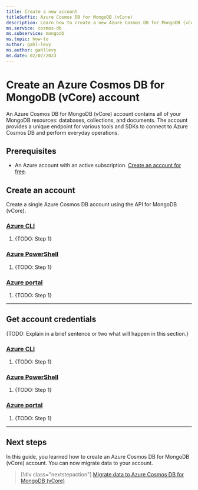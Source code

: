 ```yaml
---
title: Create a new account
titleSuffix: Azure Cosmos DB for MongoDB (vCore)
description: Learn how to create a new Azure Cosmos DB for MongoDB (vCore) account to store databases, collections, and documents.
ms.service: cosmos-db
ms.subservice: mongodb
ms.topic: how-to
author: gahl-levy
ms.author: gahllevy
ms.date: 02/07/2023
---
```


# Create an Azure Cosmos DB for MongoDB (vCore) account

An Azure Cosmos DB for MongoDB (vCore) account contains all of your MongoDB resources: databases, collections, and documents. The account provides a unique endpoint for various tools and SDKs to connect to Azure Cosmos DB and perform everyday operations.

## Prerequisites

- An Azure account with an active subscription. [Create an account for free](https://azure.microsoft.com/free).

## Create an account

Create a single Azure Cosmos DB account using the API for MongoDB (vCore).

### [Azure CLI](#tab/azure-cli)

1. {TODO: Step 1}

### [Azure PowerShell](#tab/azure-powershell)

1. {TODO: Step 1}

### [Azure portal](#tab/azure-portal)

1. {TODO: Step 1}

---

## Get account credentials

{TODO: Explain in a brief sentence or two what will happen in this section.}

### [Azure CLI](#tab/azure-cli)

1. {TODO: Step 1}

### [Azure PowerShell](#tab/azure-powershell)

1. {TODO: Step 1}

### [Azure portal](#tab/azure-portal)

1. {TODO: Step 1}

---

## Next steps

In this guide, you learned how to create an Azure Cosmos DB for MongoDB (vCore) account. You can now migrate data to your account.

> [!div class="nextstepaction"]
> [Migrate data to Azure Cosmos DB for MongoDB (vCore)](how-to-migrate-data.md)
